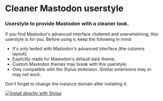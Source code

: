 # Cleaner Mastodon userstyle
### Userstyle to provide Mastodon with a cleaner look.

If you find Mastodon's advanced interface cluttered and overwhelming, this userstyle is for you. Before using it, keep the following in mind:
- It's only tested with Mastodon's advanced interface (the columns layout);
- Explicitly made for Mastodon's default dark theme;
- Custom Mastodon themes may break with this userstyle;
- Only compatible with the Stylus extension. Similar extensions may or may not work.

Don't forget to change the instance domain after installing it.

[![Install directly with Stylus](https://img.shields.io/badge/Install%20directly%20with-Stylus-00adad.svg)]([MY.USER.CSS](https://github.com/brunomiguel/cleaner-mastodon/raw/main/mastodon.user.css)https://github.com/brunomiguel/cleaner-mastodon/raw/main/mastodon.user.css)

